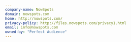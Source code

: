 ```yaml
---
company-name: NowSpots
domain: nowspots.com
home: http://nowspots.com/
privacy-policy: http://files.nowspots.com/privacy1.html
email: info@nowspots.com
owned-by: "Perfect Audience"
---
```





